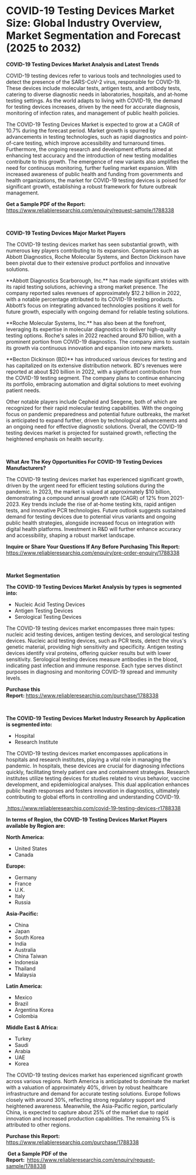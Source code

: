 <p><h1>COVID-19 Testing Devices Market Size: Global Industry Overview, Market Segmentation and Forecast (2025 to 2032)</h1></p><p><strong>COVID-19 Testing Devices Market Analysis and Latest Trends</strong></p>
<p><p>COVID-19 testing devices refer to various tools and technologies used to detect the presence of the SARS-CoV-2 virus, responsible for COVID-19. These devices include molecular tests, antigen tests, and antibody tests, catering to diverse diagnostic needs in laboratories, hospitals, and at-home testing settings. As the world adapts to living with COVID-19, the demand for testing devices increases, driven by the need for accurate diagnosis, monitoring of infection rates, and management of public health policies.</p><p>The COVID-19 Testing Devices Market is expected to grow at a CAGR of 10.7% during the forecast period. Market growth is spurred by advancements in testing technologies, such as rapid diagnostics and point-of-care testing, which improve accessibility and turnaround times. Furthermore, the ongoing research and development efforts aimed at enhancing test accuracy and the introduction of new testing modalities contribute to this growth. The emergence of new variants also amplifies the need for continuous monitoring, further fueling market expansion. With increased awareness of public health and funding from governments and health organizations, the market for COVID-19 testing devices is poised for significant growth, establishing a robust framework for future outbreak management.</p></p>
<p><strong>Get a Sample PDF of the Report:&nbsp;</strong> <a href="https://www.reliableresearchiq.com/enquiry/request-sample/1788338?utm_campaign=3225&utm_medium=2&utm_source=Github&utm_content=ia&utm_term=14042025&utm_id=covid-19-testing-devices">https://www.reliableresearchiq.com/enquiry/request-sample/1788338</a></p>
<p>&nbsp;</p>
<p><strong>COVID-19 Testing Devices Major Market Players</strong></p>
<p><p>The COVID-19 testing devices market has seen substantial growth, with numerous key players contributing to its expansion. Companies such as Abbott Diagnostics, Roche Molecular Systems, and Becton Dickinson have been pivotal due to their extensive product portfolios and innovative solutions.</p><p>**Abbott Diagnostics Scarborough, Inc.** has made significant strides with its rapid testing solutions, achieving a strong market presence. The company reported sales revenues of approximately $12.2 billion in 2022, with a notable percentage attributed to its COVID-19 testing products. Abbott’s focus on integrating advanced technologies positions it well for future growth, especially with ongoing demand for reliable testing solutions.</p><p>**Roche Molecular Systems, Inc.** has also been at the forefront, leveraging its expertise in molecular diagnostics to deliver high-quality testing options. Roche's sales in 2022 reached around $70 billion, with a prominent portion from COVID-19 diagnostics. The company aims to sustain its growth via continuous innovation and expansion into new markets.</p><p>**Becton Dickinson (BD)** has introduced various devices for testing and has capitalized on its extensive distribution network. BD's revenues were reported at about $20 billion in 2022, with a significant contribution from the COVID-19 testing segment. The company plans to continue enhancing its portfolio, embracing automation and digital solutions to meet evolving patient needs.</p><p>Other notable players include Cepheid and Seegene, both of which are recognized for their rapid molecular testing capabilities. With the ongoing focus on pandemic preparedness and potential future outbreaks, the market is anticipated to expand further, driven by technological advancements and an ongoing need for effective diagnostic solutions. Overall, the COVID-19 testing devices market is projected for sustained growth, reflecting the heightened emphasis on health security.</p></p>
<p>&nbsp;</p>
<p><strong>What Are The Key Opportunities For COVID-19 Testing Devices Manufacturers?</strong></p>
<p><p>The COVID-19 testing devices market has experienced significant growth, driven by the urgent need for efficient testing solutions during the pandemic. In 2023, the market is valued at approximately $10 billion, demonstrating a compound annual growth rate (CAGR) of 12% from 2021-2023. Key trends include the rise of at-home testing kits, rapid antigen tests, and innovative PCR technologies. Future outlook suggests sustained demand for testing devices due to potential virus variants and ongoing public health strategies, alongside increased focus on integration with digital health platforms. Investment in R&D will further enhance accuracy and accessibility, shaping a robust market landscape.</p></p>
<p><strong>Inquire or Share Your Questions If Any Before Purchasing This Report:</strong> <a href="https://www.reliableresearchiq.com/enquiry/pre-order-enquiry/1788338?utm_campaign=3225&utm_medium=2&utm_source=Github&utm_content=ia&utm_term=14042025&utm_id=covid-19-testing-devices">https://www.reliableresearchiq.com/enquiry/pre-order-enquiry/1788338</a></p>
<p>&nbsp;</p>
<p><strong>Market Segmentation</strong></p>
<p><strong>The COVID-19 Testing Devices Market Analysis by types is segmented into:</strong></p>
<p><ul><li>Nucleic Acid Testing Devices</li><li>Antigen Testing Devices</li><li>Serological Testing Devices</li></ul></p>
<p><p>The COVID-19 testing devices market encompasses three main types: nucleic acid testing devices, antigen testing devices, and serological testing devices. Nucleic acid testing devices, such as PCR tests, detect the virus's genetic material, providing high sensitivity and specificity. Antigen testing devices identify viral proteins, offering quicker results but with lower sensitivity. Serological testing devices measure antibodies in the blood, indicating past infection and immune response. Each type serves distinct purposes in diagnosing and monitoring COVID-19 spread and immunity levels.</p></p>
<p><strong>Purchase this Report:&nbsp;</strong><a href="https://www.reliableresearchiq.com/purchase/1788338?utm_campaign=3225&utm_medium=2&utm_source=Github&utm_content=ia&utm_term=14042025&utm_id=covid-19-testing-devices">https://www.reliableresearchiq.com/purchase/1788338</a></p>
<p>&nbsp;</p>
<p><strong>The COVID-19 Testing Devices Market Industry Research by Application is segmented into:</strong></p>
<p><ul><li>Hospital</li><li>Research Institute</li></ul></p>
<p><p>The COVID-19 testing devices market encompasses applications in hospitals and research institutes, playing a vital role in managing the pandemic. In hospitals, these devices are crucial for diagnosing infections quickly, facilitating timely patient care and containment strategies. Research institutes utilize testing devices for studies related to virus behavior, vaccine development, and epidemiological analyses. This dual application enhances public health responses and fosters innovation in diagnostics, ultimately contributing to global efforts in controlling and understanding COVID-19.</p></p>
<p><a href="https://www.reliableresearchiq.com/covid-19-testing-devices-r1788338?utm_campaign=3225&utm_medium=2&utm_source=Github&utm_content=ia&utm_term=14042025&utm_id=covid-19-testing-devices">&nbsp;https://www.reliableresearchiq.com/covid-19-testing-devices-r1788338</a></p>
<p><strong>In terms of Region, the COVID-19 Testing Devices Market Players available by Region are:</strong></p>
<p>
    <p> <strong> North America: </strong>
        <ul>
            <li>United States</li>
            <li>Canada</li>
        </ul>
        </p> 
    <p> <strong> Europe: </strong>
        <ul>
            <li>Germany</li>
            <li>France</li>
            <li>U.K.</li>
            <li>Italy</li>
            <li>Russia</li>
        </ul>
        </p> 
    <p> <strong> Asia-Pacific: </strong>
        <ul>
            <li>China</li>
            <li>Japan</li>
            <li>South Korea</li>
            <li>India</li>
            <li>Australia</li>
            <li>China Taiwan</li>
            <li>Indonesia</li>
            <li>Thailand</li>
            <li>Malaysia</li>
        </ul>
        </p> 
    <p> <strong> Latin America: </strong>
        <ul>
            <li>Mexico</li>
            <li>Brazil</li>
            <li>Argentina Korea</li>
            <li>Colombia</li>
        </ul>
        </p> 
    <p> <strong> Middle East & Africa: </strong>
        <ul>
            <li>Turkey</li>
            <li>Saudi</li>
            <li>Arabia</li>
            <li>UAE</li>
            <li>Korea</li>
        </ul>
    </p>
    </p>
<p><p>The COVID-19 testing devices market has experienced significant growth across various regions. North America is anticipated to dominate the market with a valuation of approximately 40%, driven by robust healthcare infrastructure and demand for accurate testing solutions. Europe follows closely with around 30%, reflecting strong regulatory support and heightened awareness. Meanwhile, the Asia-Pacific region, particularly China, is expected to capture about 25% of the market due to rapid innovation and increased production capabilities. The remaining 5% is attributed to other regions.</p></p>
<p><strong>Purchase this Report: </strong><a href="https://www.reliableresearchiq.com/purchase/1788338?utm_campaign=3225&utm_medium=2&utm_source=Github&utm_content=ia&utm_term=14042025&utm_id=covid-19-testing-devices">https://www.reliableresearchiq.com/purchase/1788338</a></p>
<p>&nbsp;<strong>Get a Sample PDF of the Report:&nbsp;&nbsp;</strong><a href="https://www.reliableresearchiq.com/enquiry/request-sample/1788338?utm_campaign=3225&utm_medium=2&utm_source=Github&utm_content=ia&utm_term=14042025&utm_id=covid-19-testing-devices">https://www.reliableresearchiq.com/enquiry/request-sample/1788338</a></p>
<p><strong></strong></p>
<p><p></p><p></p><p></p></p>